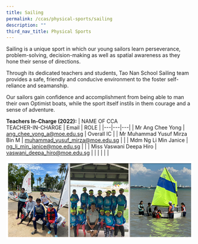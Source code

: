 ```yaml
---
title: Sailing
permalink: /ccas/physical-sports/sailing
description: ""
third_nav_title: Physical Sports
---
```

Sailing is a unique sport in which our young sailors learn perseverance, problem-solving, decision-making as well as spatial awareness as they hone their sense of directions.

Through its dedicated teachers and students, Tao Nan School Sailing team provides a safe, friendly and conducive environment to the foster self-reliance and seamanship.

Our sailors gain confidence and accomplishment from being able to man their own Optimist boats, while the sport itself instils in them courage and a sense of adventure.

****Teachers In-Charge (2022):****
| NAME OF CCA<br>TEACHER-IN-CHARGE | Email | ROLE |
|---|---|---|
| Mr Ang Chee Yong | ang_chee_yong_a@moe.edu.sg | Overall IC |
| Mr Muhammad Yusuf Mirza Bin M | muhammad_yusuf_mirza@moe.edu.sg |   |
| Mdm Ng Li Min Janice | ng_li_min_janice@moe.edu.sg |   |
| Miss Vaswani Deepa Hiro | vaswani_deepa_hiro@moe.edu.sg |  |
| | | |

![](/images/CCAs_sailing_2021.jpg)